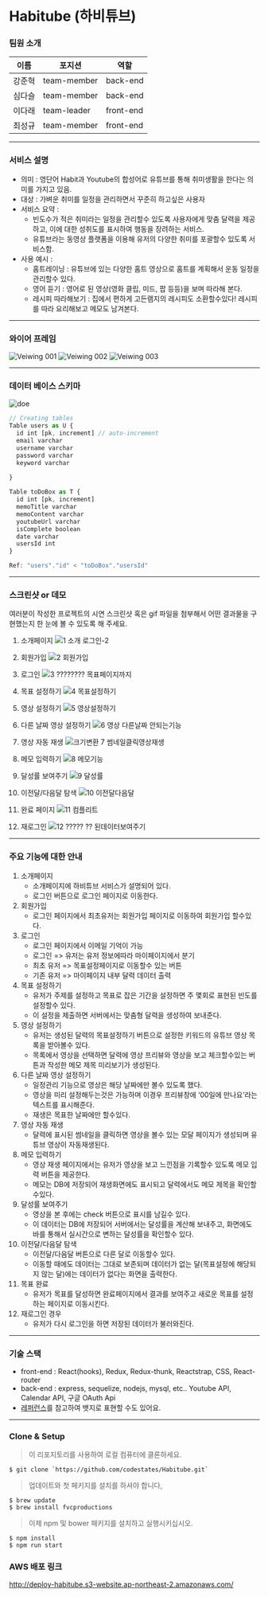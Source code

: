 

# Habitube (하비튜브)

### 팀원 소개
  
|이름|포지션|역할|
|----|----|-------|
|강준혁|team-member|back-end|
|심다슬|team-member|back-end|
|이다래|team-leader|front-end|
|최성규|team-member|front-end|

---
### 서비스 설명

  * 의미 : 영단어 Habit과 Youtube의 합성어로 유튜브를 통해 취미생활을 한다는 의미를 가지고 있음.
  * 대상 : 가벼운 취미를 일정을 관리하면서 꾸준히 하고싶은 사용자
  * 서비스 요약 : 
    - 빈도수가 적은 취미라는 일정을 관리할수 있도록 사용자에게 맞춤 달력을 제공하고, 이에 대한 성취도를 표시하여 행동을 장려하는 서비스.
    - 유튜브라는 동영상 플랫폼을 이용해 유저의 다양한 취미를 포괄할수 있도록 서비스함.
  * 사용 예시 :
    - 홈트레이닝 : 유튜브에 있는 다양한 홈트 영상으로 홈트를 계획해서 운동 일정을 관리할수 있다.
    - 영어 듣기 : 영어로 된 영상(영화 클립, 미드, 팝 등등)을 보며 따라해 본다.
    - 레시피 따라해보기 : 집에서 편하게 고든램지의 레시피도 소환할수있다! 레시피를 따라 요리해보고 메모도 남겨본다. 
   
---   
### 와이어 프레임
![Veiwing 001](https://user-images.githubusercontent.com/61297852/86470796-205dd680-bd77-11ea-88c2-51cf5a67b481.jpeg)
![Veiwing 002](https://user-images.githubusercontent.com/61297852/86470805-23f15d80-bd77-11ea-9ecf-11192efcde3b.jpeg)
![Veiwing 003](https://user-images.githubusercontent.com/61297852/86470809-25228a80-bd77-11ea-916b-a6bd01a8f04d.jpeg)

---
### 데이터 베이스 스키마  
![doe](https://user-images.githubusercontent.com/59544288/86110879-0fa42b00-bb01-11ea-8b1e-6de5ed54fe46.png)

```js
// Creating tables
Table users as U {
  id int [pk, increment] // auto-increment
  email varchar
  username varchar
  password varchar
  keyword varchar
  
}

Table toDoBox as T {
  id int [pk, increment]
  memoTitle varchar
  memoContent varchar
  youtubeUrl varchar
  isComplete boolean
  date varchar
  usersId int
}

Ref: "users"."id" < "toDoBox"."usersId" 
```

---  
### 스크린샷 or 데모
여러분이 작성한 프로젝트의 시연 스크린샷 혹은 gif 파일을 첨부해서 어떤 결과물을 구현했는지 한 눈에 볼 수 있도록 해 주세요. 
  1. 소개페이지
    ![1 소개 로그인-2](https://user-images.githubusercontent.com/48423344/87116661-576d4400-c2b1-11ea-8b50-85cc46e8449b.gif)
  2. 회원가입 
    ![2 회원가입](https://user-images.githubusercontent.com/48423344/87116770-a31fed80-c2b1-11ea-9118-1d8e790b51b4.gif)
  3. 로그인
    ![3 ????????  목표페이지까지](https://user-images.githubusercontent.com/48423344/87116858-e2e6d500-c2b1-11ea-89b8-e9cdd85f3bf0.gif)
  4. 목표 설정하기
    ![4 목표설정하기](https://user-images.githubusercontent.com/48423344/87116862-e5492f00-c2b1-11ea-8ff0-6b91222ec16c.gif)
  5. 영상 설정하기
    ![5 영상설정하기](https://user-images.githubusercontent.com/48423344/87116867-e7ab8900-c2b1-11ea-9821-91ad7f863aff.gif)
  6. 다른 날짜 영상 설정하기
    ![6 영상 다른날짜 안되는기능](https://user-images.githubusercontent.com/48423344/87116871-ec703d00-c2b1-11ea-8844-1f3597eb10b9.gif)
  7. 영상 자동 재생
    ![크기변환 7 썸네일클릭영상재생](https://user-images.githubusercontent.com/48423344/87117644-0448c080-c2b4-11ea-939c-c3d63605e5ae.gif)
    
  8. 메모 입력하기
    ![8 메모기능](https://user-images.githubusercontent.com/48423344/87116882-f2661e00-c2b1-11ea-9658-deacf558b251.gif)
  9. 달성률 보여주기
    ![9 달성률](https://user-images.githubusercontent.com/48423344/87117117-a7003f80-c2b2-11ea-8809-12328199d5f1.gif)
  10. 이전달/다음달 탐색
    ![10 이전달다음달](https://user-images.githubusercontent.com/48423344/87117240-02323200-c2b3-11ea-8f8c-1ea22e47e907.gif)
  11. 완료 페이지
    ![11 컴플리트](https://user-images.githubusercontent.com/48423344/87117248-065e4f80-c2b3-11ea-9292-305a8caac297.gif)
  12. 재로그인 
  ![12 ????? ?? 된데이터보여주기](https://user-images.githubusercontent.com/48423344/87117252-08c0a980-c2b3-11ea-97a2-b8606f3844cf.gif)
---  
### 주요 기능에 대한 안내  
  1. 소개페이지
      - 소개페이지에 하비튜브 서비스가 설명되어 있다.
      - 로그인 버튼으로 로그인 페이지로 이동한다.
  2. 회원가입 
      - 로그인 페이지에서 최초유저는 회원가입 페이지로 이동하여 회원가입 할수있다.
  3. 로그인
      - 로그인 페이지에서 이메일 기억이 가능
      - 로그인 => 유저는 유저 정보에따라 마이페이지에서 분기
      - 최초 유저 => 목표설정페이지로 이동할수 있는 버튼
      - 기존 유저 => 마이페이지 내부 달력 데이터 출력
  4. 목표 설정하기
      - 유저가 주제를 설정하고 목표로 잡은 기간을 설정하면 주 몇회로 표현된 빈도를 설정할수 있다.
      - 이 설정을 제출하면 서버에서는 맞춤형 달력을 생성하여 보내준다.
  5. 영상 설정하기
      - 유저는 생성된 달력의 목표설정하기 버튼으로 설정한 키워드의 유튜브 영상 목록을 받아볼수 있다.
      - 목록에서 영상을 선택하면 달력에 영상 프리뷰와 영상을 보고 체크할수있는 버튼과 작성한 메모 제목 미리보기가 생성된다.
  6. 다른 날짜 영상 설정하기
      - 일정관리 기능으로 영상은 해당 날짜에만 볼수 있도록 했다. 
      - 영상을 미리 설정해두는것은 가능하며 이경우 프리뷰창에 ‘00일에 만나요’라는 텍스트를 표시해준다. 
      - 재생은 목표한 날짜에만 할수있다.
  7. 영상 자동 재생
      - 달력에 표시된 썸네일을 클릭하면 영상을 볼수 있는 모달 페이지가 생성되며 유튜브 영상이 자동재생된다.
  8. 메모 입력하기
      - 영상 재생 페이지에서는 유저가 영상을 보고 느낀점을 기록할수 있도록 메모 입력 버튼을 제공한다.
      - 메모는 DB에 저장되어 재생화면에도 표시되고 달력에서도 메모 제목을 확인할수있다.
  9. 달성률 보여주기
      - 영상을 본 후에는 check 버튼으로 표시를 남길수 있다. 
      - 이 데이터는 DB에 저장되어 서버에서는 달성률을 계산해 보내주고, 화면에도 바를 통해서 실시간으로 변하는 달성률을 확인할수 있다.
  10. 이전달/다음달 탐색
      - 이전달/다음달 버튼으로 다른 달로 이동할수 있다.
      - 이동할 때에도 데이터는 그대로 보존되며 데이터가 없는 달(목표설정에 해당되지 않는 달)에는 데이터가 없다는 화면을 출력한다.
  11. 목표 완료
      - 유저가 목표를 달성하면 완료페이지에서 결과를 보여주고 새로운 목표를 설정하는 페이지로 이동시킨다.
  12. 재로그인 경우
      - 유저가 다시 로그인을 하면 저장된 데이터가 불러와진다.
  
---  
### 기술 스택
   * front-end : React(hooks), Redux, Redux-thunk, Reactstrap, CSS, React-router
   * back-end : express, sequelize, nodejs, mysql, etc.. Youtube API, Calendar API, 구글 OAuth Api
   * [레퍼런스](https://velog.io/@loakick/Shield-IO-%EC%82%AC%EC%9A%A9%EB%B2%95-iojyndy4pi)를 참고하여 뱃지로 표현할 수도 있어요.

---

### Clone & Setup

> 이 리포지토리를 사용하여 로컬 컴퓨터에 클론하세요. 

```shell
$ git clone `https://github.com/codestates/Habitube.git`
```
> 업데이트와 첫 페키지를 설치를 하셔야 합니다,

```shell
$ brew update
$ brew install fvcproductions
```

> 이제 npm 및 bower 패키지를 설치하고 실행시키십시오.

```shell
$ npm install
$ npm run start
```

### AWS 배포 링크
http://deploy-habitube.s3-website.ap-northeast-2.amazonaws.com/ 

<br/>
<br/>

